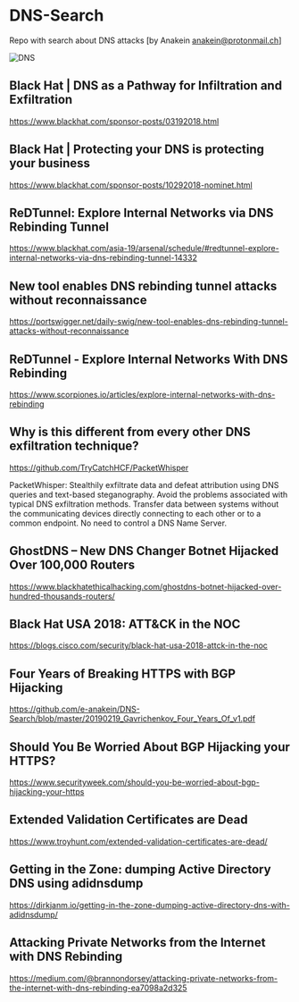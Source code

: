 # DNS-Search
Repo with search about DNS attacks [by Anakein anakein@protonmail.ch]

![DNS](https://www.blackhat.com/images/page-graphics-17/logo.png)


## Black Hat | DNS as a Pathway for Infiltration and Exfiltration

https://www.blackhat.com/sponsor-posts/03192018.html

## Black Hat | Protecting your DNS is protecting your business

https://www.blackhat.com/sponsor-posts/10292018-nominet.html

## ReDTunnel: Explore Internal Networks via DNS Rebinding Tunnel

https://www.blackhat.com/asia-19/arsenal/schedule/#redtunnel-explore-internal-networks-via-dns-rebinding-tunnel-14332

## New tool enables DNS rebinding tunnel attacks without reconnaissance

https://portswigger.net/daily-swig/new-tool-enables-dns-rebinding-tunnel-attacks-without-reconnaissance

## ReDTunnel - Explore Internal Networks With DNS Rebinding

https://www.scorpiones.io/articles/explore-internal-networks-with-dns-rebinding

## Why is this different from every other DNS exfiltration technique?

https://github.com/TryCatchHCF/PacketWhisper

PacketWhisper: Stealthily exfiltrate data and defeat attribution using DNS queries and text-based steganography. Avoid the problems      associated with typical DNS exfiltration methods. Transfer data between systems without the communicating devices directly connecting to    each other or to a common endpoint. No need to control a DNS Name Server.

## GhostDNS – New DNS Changer Botnet Hijacked Over 100,000 Routers

https://www.blackhatethicalhacking.com/ghostdns-botnet-hijacked-over-hundred-thousands-routers/

## Black Hat USA 2018: ATT&CK in the NOC

https://blogs.cisco.com/security/black-hat-usa-2018-attck-in-the-noc

## Four Years of Breaking HTTPS with BGP Hijacking

https://github.com/e-anakein/DNS-Search/blob/master/20190219_Gavrichenkov_Four_Years_Of_v1.pdf

## Should You Be Worried About BGP Hijacking your HTTPS?

https://www.securityweek.com/should-you-be-worried-about-bgp-hijacking-your-https

## Extended Validation Certificates are Dead

https://www.troyhunt.com/extended-validation-certificates-are-dead/

## Getting in the Zone: dumping Active Directory DNS using adidnsdump

https://dirkjanm.io/getting-in-the-zone-dumping-active-directory-dns-with-adidnsdump/

## Attacking Private Networks from the Internet with DNS Rebinding

https://medium.com/@brannondorsey/attacking-private-networks-from-the-internet-with-dns-rebinding-ea7098a2d325
